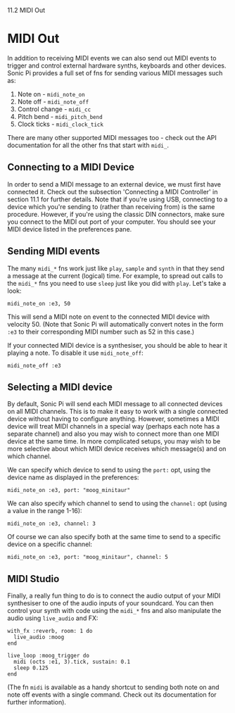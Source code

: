 11.2 MIDI Out

# MIDI Out

In addition to receiving MIDI events we can also send out MIDI events to
trigger and control external hardware synths, keyboards and other
devices. Sonic Pi provides a full set of fns for sending various MIDI messages such as:

1. Note on - `midi_note_on`
2. Note off - `midi_note_off`
3. Control change - `midi_cc`
4. Pitch bend - `midi_pitch_bend`
5. Clock ticks - `midi_clock_tick`

There are many other supported MIDI messages too - check out the API
documentation for all the other fns that start with `midi_`.

## Connecting to a MIDI Device

In order to send a MIDI message to an external device, we must first
have connected it. Check out the subsection 'Connecting a MIDI Controller' in
section 11.1 for further details. Note that if you're using USB,
connecting to a device which you're sending to (rather than receiving
from) is the same procedure. However, if you're using the classic DIN
connectors, make sure you connect to the MIDI out port of your
computer. You should see your MIDI device listed in the preferences
pane.

## Sending MIDI events

The many `midi_*` fns work just like `play`, `sample` and `synth` in
that they send a message at the current (logical) time. For example, to
spread out calls to the `midi_*` fns you need to use `sleep` just like
you did with `play`. Let's take a look:

```
midi_note_on :e3, 50
```

This will send a MIDI note on event to the connected MIDI device with
velocity 50. (Note that Sonic Pi will automatically convert notes in the
form `:e3` to their corresponding MIDI number such as 52 in this case.)

If your connected MIDI device is a synthesiser, you should be able to
hear it playing a note. To disable it use `midi_note_off`:

```
midi_note_off :e3
```

## Selecting a MIDI device

By default, Sonic Pi will send each MIDI message to all connected
devices on all MIDI channels. This is to make it easy to work with a
single connected device without having to configure anything. However,
sometimes a MIDI device will treat MIDI channels in a special way
(perhaps each note has a separate channel) and also you may wish to
connect more than one MIDI device at the same time. In more complicated
setups, you may wish to be more selective about which MIDI device
receives which message(s) and on which channel.

We can specify which device to send to using the `port:` opt, using the
device name as displayed in the preferences:

```
midi_note_on :e3, port: "moog_minitaur"
```

We can also specify which channel to send to using the `channel:` opt
(using a value in the range 1-16):

```
midi_note_on :e3, channel: 3
```

Of course we can also specify both at the same time to send to a
specific device on a specific channel:

```
midi_note_on :e3, port: "moog_minitaur", channel: 5
```

## MIDI Studio

Finally, a really fun thing to do is to connect the audio output of your
MIDI synthesiser to one of the audio inputs of your soundcard. You can
then control your synth with code using the `midi_*` fns and also
manipulate the audio using `live_audio` and FX:

```
with_fx :reverb, room: 1 do
  live_audio :moog
end

live_loop :moog_trigger do
  midi (octs :e1, 3).tick, sustain: 0.1
  sleep 0.125
end
```

(The fn `midi` is available as a handy shortcut to sending both note on
and note off events with a single command. Check out its documentation
for further information).
